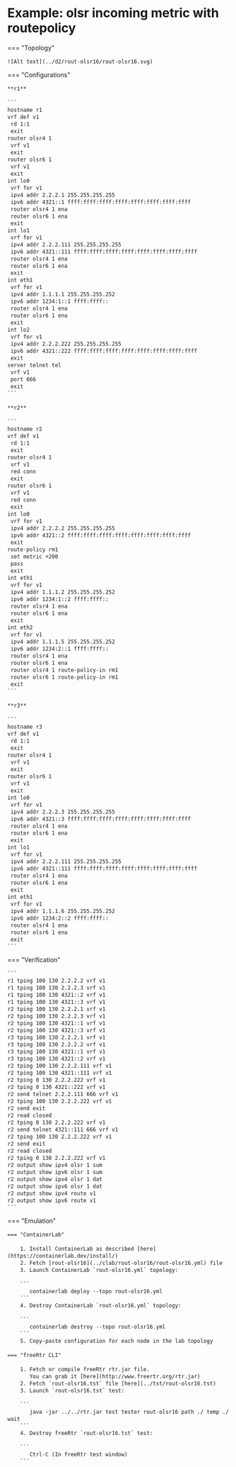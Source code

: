 # Example: olsr incoming metric with routepolicy

=== "Topology"

    ![Alt text](../d2/rout-olsr16/rout-olsr16.svg)

=== "Configurations"

    **r1**

    ```
    hostname r1
    vrf def v1
     rd 1:1
     exit
    router olsr4 1
     vrf v1
     exit
    router olsr6 1
     vrf v1
     exit
    int lo0
     vrf for v1
     ipv4 addr 2.2.2.1 255.255.255.255
     ipv6 addr 4321::1 ffff:ffff:ffff:ffff:ffff:ffff:ffff:ffff
     router olsr4 1 ena
     router olsr6 1 ena
     exit
    int lo1
     vrf for v1
     ipv4 addr 2.2.2.111 255.255.255.255
     ipv6 addr 4321::111 ffff:ffff:ffff:ffff:ffff:ffff:ffff:ffff
     router olsr4 1 ena
     router olsr6 1 ena
     exit
    int eth1
     vrf for v1
     ipv4 addr 1.1.1.1 255.255.255.252
     ipv6 addr 1234:1::1 ffff:ffff::
     router olsr4 1 ena
     router olsr6 1 ena
     exit
    int lo2
     vrf for v1
     ipv4 addr 2.2.2.222 255.255.255.255
     ipv6 addr 4321::222 ffff:ffff:ffff:ffff:ffff:ffff:ffff:ffff
     exit
    server telnet tel
     vrf v1
     port 666
     exit
    ```

    **r2**

    ```
    hostname r2
    vrf def v1
     rd 1:1
     exit
    router olsr4 1
     vrf v1
     red conn
     exit
    router olsr6 1
     vrf v1
     red conn
     exit
    int lo0
     vrf for v1
     ipv4 addr 2.2.2.2 255.255.255.255
     ipv6 addr 4321::2 ffff:ffff:ffff:ffff:ffff:ffff:ffff:ffff
     exit
    route-policy rm1
     set metric +200
     pass
     exit
    int eth1
     vrf for v1
     ipv4 addr 1.1.1.2 255.255.255.252
     ipv6 addr 1234:1::2 ffff:ffff::
     router olsr4 1 ena
     router olsr6 1 ena
     exit
    int eth2
     vrf for v1
     ipv4 addr 1.1.1.5 255.255.255.252
     ipv6 addr 1234:2::1 ffff:ffff::
     router olsr4 1 ena
     router olsr6 1 ena
     router olsr4 1 route-policy-in rm1
     router olsr6 1 route-policy-in rm1
     exit
    ```

    **r3**

    ```
    hostname r3
    vrf def v1
     rd 1:1
     exit
    router olsr4 1
     vrf v1
     exit
    router olsr6 1
     vrf v1
     exit
    int lo0
     vrf for v1
     ipv4 addr 2.2.2.3 255.255.255.255
     ipv6 addr 4321::3 ffff:ffff:ffff:ffff:ffff:ffff:ffff:ffff
     router olsr4 1 ena
     router olsr6 1 ena
     exit
    int lo1
     vrf for v1
     ipv4 addr 2.2.2.111 255.255.255.255
     ipv6 addr 4321::111 ffff:ffff:ffff:ffff:ffff:ffff:ffff:ffff
     router olsr4 1 ena
     router olsr6 1 ena
     exit
    int eth1
     vrf for v1
     ipv4 addr 1.1.1.6 255.255.255.252
     ipv6 addr 1234:2::2 ffff:ffff::
     router olsr4 1 ena
     router olsr6 1 ena
     exit
    ```

=== "Verification"

    ```
    r1 tping 100 130 2.2.2.2 vrf v1
    r1 tping 100 130 2.2.2.3 vrf v1
    r1 tping 100 130 4321::2 vrf v1
    r1 tping 100 130 4321::3 vrf v1
    r2 tping 100 130 2.2.2.1 vrf v1
    r2 tping 100 130 2.2.2.3 vrf v1
    r2 tping 100 130 4321::1 vrf v1
    r2 tping 100 130 4321::3 vrf v1
    r3 tping 100 130 2.2.2.1 vrf v1
    r3 tping 100 130 2.2.2.2 vrf v1
    r3 tping 100 130 4321::1 vrf v1
    r3 tping 100 130 4321::2 vrf v1
    r2 tping 100 130 2.2.2.111 vrf v1
    r2 tping 100 130 4321::111 vrf v1
    r2 tping 0 130 2.2.2.222 vrf v1
    r2 tping 0 130 4321::222 vrf v1
    r2 send telnet 2.2.2.111 666 vrf v1
    r2 tping 100 130 2.2.2.222 vrf v1
    r2 send exit
    r2 read closed
    r2 tping 0 130 2.2.2.222 vrf v1
    r2 send telnet 4321::111 666 vrf v1
    r2 tping 100 130 2.2.2.222 vrf v1
    r2 send exit
    r2 read closed
    r2 tping 0 130 2.2.2.222 vrf v1
    r2 output show ipv4 olsr 1 sum
    r2 output show ipv6 olsr 1 sum
    r2 output show ipv4 olsr 1 dat
    r2 output show ipv6 olsr 1 dat
    r2 output show ipv4 route v1
    r2 output show ipv6 route v1
    ```

=== "Emulation"

    === "ContainerLab"

        1. Install ContainerLab as described [here](https://containerlab.dev/install/)  
        2. Fetch [rout-olsr16](../clab/rout-olsr16/rout-olsr16.yml) file  
        3. Launch ContainerLab `rout-olsr16.yml` topology:  

        ```
           containerlab deploy --topo rout-olsr16.yml  
        ```
        4. Destroy ContainerLab `rout-olsr16.yml` topology:  

        ```
           containerlab destroy --topo rout-olsr16.yml  
        ```
        5. Copy-paste configuration for each node in the lab topology

    === "freeRtr CLI"

        1. Fetch or compile freeRtr rtr.jar file.  
           You can grab it [here](http://www.freertr.org/rtr.jar)  
        2. Fetch `rout-olsr16.tst` file [here](../tst/rout-olsr16.tst)  
        3. Launch `rout-olsr16.tst` test:  

        ```
           java -jar ../../rtr.jar test tester rout-olsr16 path ./ temp ./ wait
        ```
        4. Destroy freeRtr `rout-olsr16.tst` test:  

        ```
           Ctrl-C (In freeRtr test window)
        ```

